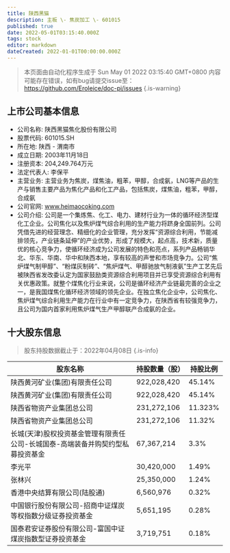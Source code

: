 ```yaml
---
title: 陕西黑猫
description: 主板 \- 焦炭加工 \- 601015
published: true
date: 2022-05-01T03:15:40.000Z
tags: stock
editor: markdown
dateCreated: 2022-01-01T00:00:00.000Z
---
```


> 本页面由自动化程序生成于 Sun May 01 2022 03:15:40 GMT+0800
> 内容可能存在错误，如有bug请提交issue至：https://github.com/Eroleice/doc-pi/issues
{.is-warning}

## 上市公司基本信息
- 公司名称: 陕西黑猫焦化股份有限公司
- 股票代码: 601015.SH
- 所在地: 陕西 - 渭南市
- 成立日期: 2003年11月18日
- 注册资本: 204,249.764万元
- 法定代表人: 李保平
- 主营业务: 主营业务为焦炭，煤焦油，粗苯，甲醇，合成氨，LNG等产品的生产与销售主要产品为焦化产品和化工产品，包括焦炭，煤焦油，粗苯，甲醇，合成氨
- 公司官网: www.heimaocoking.com
- 公司介绍: 公司是一个集炼焦、化工、电力、建材行业为一体的循环经济型煤化工企业。公司焦化以及焦炉煤气综合利用的生产能力将跻身全国前列。公司凭借先进的经营理念、精细化的企业管理，充分发挥“资源综合利用，节能减排领先，产业链条延伸”的产业优势，形成了规模大，起点高，技术新，质量优的核心竞争力，使循环经济成为公司发展的特色和亮点，系列产品畅销华北、华东、华南、华中和陕西本地，享有较高的声誉和市场竞争力。公司“焦炉煤气制甲醇”、“粉煤灰制砖”、“焦炉煤气、甲醇驰放气制液氨”生产工艺先后被陕西省发改委认定为国家鼓励类资源综合利用项目并已享受资源综合利用有关优惠政策。就整个煤焦化行业来说，公司是循环经济产业链最完善的企业之一，是我国煤焦化循环经济领域的领先企业。在独立焦化企业中，公司焦化、焦炉煤气综合利用生产能力在行业中有一定竞争力，在陕西省有较强竞争力，且公司为国内首家利用焦炉煤气生产甲醇联产合成氨的企业。


## 十大股东信息
> 股东持股数据截止于：2022年04月08日
{.is-info}

| 股东名称 | 持股数量（股） | 持股比例 |
| --- | --- | --- |
| 陕西黄河矿业(集团)有限责任公司 | 922,028,420 | 45.14% |
| 陕西黄河矿业(集团)有限责任公司 | 922,028,420 | 45.14% |
| 陕西省物资产业集团总公司 | 231,272,106 | 11.323% |
| 陕西省物资产业集团总公司 | 231,272,106 | 11.32% |
| 长城(天津)股权投资基金管理有限责任公司-长城国泰-高端装备并购契约型私募投资基金 | 67,367,214 | 3.3% |
| 李光平 | 30,420,000 | 1.49% |
| 张林兴 | 25,350,000 | 1.24% |
| 香港中央结算有限公司(陆股通) | 6,560,976 | 0.32% |
| 中国银行股份有限公司-招商中证煤炭等权指数分级证券投资基金 | 5,651,195 | 0.28% |
| 国泰君安证券股份有限公司-富国中证煤炭指数型证券投资基金 | 3,719,751 | 0.18% |




